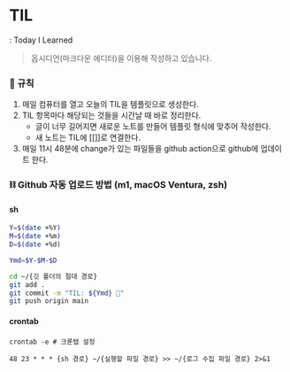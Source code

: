 # TIL
: Today I Learned
>옵시디언(마크다운 에디터)을 이용해 작성하고 있습니다.
### 📍 규칙
1. 매일 컴퓨터를 열고 오늘의 TIL을 템플릿으로 생성한다.
2. TIL 항목마다 해당되는 것들을 시간날 때 바로 정리한다.
	- 글이 너무 길어지면 새로운 노트를 만들어 템플릿 형식에 맞추어 작성한다.
	- 새 노트는 TIL에 [[]]로 연결한다.
3. 매일 11시 48분에 change가 있는 파일들을  github action으로 github에 업데이트 한다.
### ⛓ Github 자동 업로드 방법 (m1, macOS Ventura, zsh)
#### sh

```sh
Y=$(date +%Y)
M=$(date +%m)
D=$(date +%d)

Ymd=$Y-$M-$D

cd ~/{깃 폴더의 절대 경로}
git add .
git commit -m "TIL: ${Ymd} 🌱"
git push origin main
```
#### crontab 

```cron
crontab -e # 크론탭 설정

48 23 * * * {sh 경로} ~/{실행할 파일 경로} >> ~/{로그 수집 파일 경로} 2>&1
```

